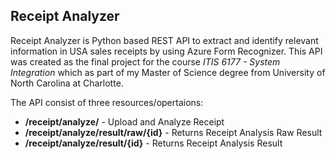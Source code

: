## Receipt Analyzer

Receipt Analyzer is Python based REST API to extract and identify relevant information in USA sales receipts by using Azure Form Recognizer. This API was created as the final project for the course *ITIS 6177 - System Integration* which as part of my Master of Science degree from University of North Carolina at Charlotte. 

The API consist of three resources/opertaions:
 - **/receipt/analyze/** - Upload and Analyze Receipt
 - **/receipt/analyze/result/raw/{id}** - Returns Receipt Analysis Raw Result
 - **/receipt/analyze/result/{id}** - Returns Receipt Analysis Result
